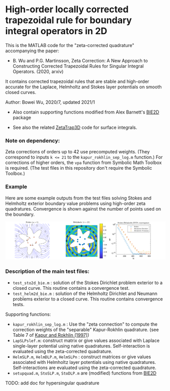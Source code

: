 # High-order locally corrected trapezoidal rule for boundary integral operators in 2D

This is the MATLAB code for the "zeta-corrected quadrature" accompanying the paper: 

* B. Wu and P.G. Martinsson, Zeta Correction: A New Approach to Constructing Corrected Trapezoidal Rules for Singular Integral Operators. (2020, arxiv)

It contains corrected trapezoidal rules that are stable and high-order accurate for the Laplace, Helmholtz and Stokes layer potentials on smooth closed curves.

Author: Bowei Wu, 2020/7, updated 2021/1

- Also contain supporting functions modified from Alex Barnett's [BIE2D](https://github.com/ahbarnett/BIE2D) package

- See also the related [ZetaTrap3D](https://github.com/bobbielf2/ZetaTrap3D) code for surface integrals.

### Note on dependency:

Zeta corrections of orders up to 42 use precomputed weights. (They correspond to inputs `k <= 21` to the `kapur_rokhlin_sep_log.m` function.) For corrections of higher orders, the `vpa` function from Symbolic Math Toolbox is required. (The test files in this repository don't require the Symbolic Toolbox.)

### Example

Here are some example outputs from the test files solving Stokes and Helmholtz exterior boundary value problems using high-order zeta quadratures. Convergence is shown against the number of points used on the boundary.

![](bvp_convergence.png)   

### Description of the main test files:

* `test_sto2d_bie.m` : solution of the Stokes Dirichlet problem exterior to a closed curve. This routine contains a convergence test.
* `test_helm2d_bie.m`  : solution of the Helmholtz Dirichlet and Neumann problems exterior to a closed curve. This routine contains convergence tests.

Supporting functions:

* `kapur_rokhlin_sep_log.m` : Use the "zeta connection" to compute the correction weights of the "separable" Kapur-Rokhlin quadrature. (see Table 7 of [Kapur and Rokhlin (1997)](https://doi.org/10.1137/S0036142995287847))
* `LapSLPslef.m`: construct matrix or give values associated with Laplace single-layer potential using native quadratures. Self-interaction is evaluated using the zeta-corrected quadrature.
* `HelmSLP.m`, `HelmDLP.m`, `HelmSLPn` : construct matrices or give values associated with Helmholtz layer potentials using native quadratures. Self-interactions are evaluated using the zeta-corrected quadrature.
* `setupquad.m`, `StoSLP.m`, `StoDLP.m` are (modified) functions from [BIE2D](https://github.com/ahbarnett/BIE2D)

TODO: add doc for hypersingular quadrature
